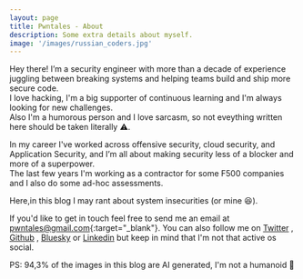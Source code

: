 ```yaml
---
layout: page
title: Pwntales - About
description: Some extra details about myself.
image: '/images/russian_coders.jpg'
---
```


Hey there! I’m a security engineer with more than a decade of experience juggling between breaking systems and helping teams build and ship more secure code. 
<br>I love hacking, I'm a big supporter of continuous learning and I'm always looking for new challenges.
<br>Also I'm a humorous person and I love sarcasm, so not eveything written here should be taken literally ⚠️.

In my career I've worked across offensive security, cloud security, and Application Security, and I’m all about making security less of a blocker and more of a superpower.
<br>The last few years I'm working as a contractor for some F500 companies and I also do some ad-hoc assessments.

Here,in this blog I may rant about system insecurities (or mine 😆).

If you'd like to get in touch feel free to send me an email at [pwntales@gmail.com](mailto:pwntales@gmail.com){:target="_blank"}. You can also follow me on <a href="https://twitter.com/r00tkie" target="_blank">Twitter</a> , <a href="https://github.com/r00tkie" target="_blank">Github</a> , <a href="https://bsky.app/profile/r00tkie.bsky.social" target="_blank"> Bluesky</a> or <a href="https://www.linkedin.com/in/spyrosmanglis/" target="_blank">Linkedin</a> but keep in mind that I'm not that active os social.

PS: 94,3% of the images in this blog are AI generated, I'm not a humanoid 🤖

<!-- <div class="gallery-box">
  <div class="gallery">
    <img src="/images/me.jpg" alt="Project">
    <img src="/images/project-8.jpg" alt="Project">
    <img src="/images/project-6.jpg" alt="Project">
  </div>
  <em>Gallery / <a href="https://unsplash.com/" target="_blank">Unsplash</a></em>
</div> -->
